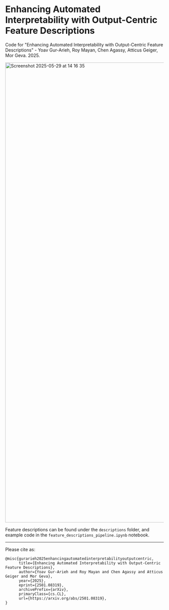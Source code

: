 # Enhancing Automated Interpretability with Output-Centric Feature Descriptions
Code for "Enhancing Automated Interpretability with Output-Centric Feature Descriptions" - Yoav Gur-Arieh, Roy Mayan, Chen Agassy, Atticus Geiger, Mor Geva. 2025.

<img width="1460" alt="Screenshot 2025-05-29 at 14 16 35" src="https://github.com/user-attachments/assets/aa028caf-6cfb-4f8e-a29d-1135cd713437" />

Feature descriptions can be found under the `descriptions` folder, and example code in the `feature_descriptions_pipeline.ipynb` notebook.

---

Please cite as:
```
@misc{gurarieh2025enhancingautomatedinterpretabilityoutputcentric,
      title={Enhancing Automated Interpretability with Output-Centric Feature Descriptions}, 
      author={Yoav Gur-Arieh and Roy Mayan and Chen Agassy and Atticus Geiger and Mor Geva},
      year={2025},
      eprint={2501.08319},
      archivePrefix={arXiv},
      primaryClass={cs.CL},
      url={https://arxiv.org/abs/2501.08319}, 
}
```

